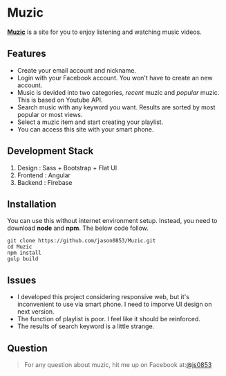 # Muzic

**[Muzic](http://www.mymuzic.co.kr)** is a site for you to enjoy listening and watching music videos.

## Features

* Create your email account and nickname.
* Login with your Facebook account. You won't have to create an new account.
* Music is devided into two categories, _recent_ muzic and _popular_ muzic. This is based on Youtube API.
* Search music with any keyword you want. Results are sorted by most popular or most views.
* Select a muzic item and start creating your playlist.
* You can access this site with your smart phone.

## Development Stack

1. Design : Sass + Bootstrap + Flat UI
2. Frontend : Angular
3. Backend : Firebase

## Installation

You can use this without internet environment setup.
Instead, you need to download __node__ and __npm__. The below code follow.

	git clone https://github.com/jason0853/Muzic.git
	cd Muzic
	npm install
	gulp build

## Issues

* I developed this project considering responsive web, but it's inconvenient to use via smart phone. I need to imporve UI design on next version.
* The function of playlist is poor. I feel like it should be reinforced.
* The results of search keyword is a little strange.

## Question

> For any question about muzic, hit me up on Facebook at:[@js0853](https://facebook.com/js0853)
